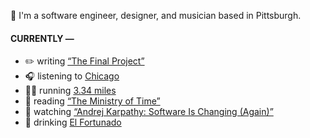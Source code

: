 👋 I'm a software engineer, designer, and musician based in Pittsburgh.

#### CURRENTLY —

* ✏️ writing [“The Final Project”](https://www.amoscato.com/journal/final-project/)
* 🎧 listening to [Chicago](https://www.last.fm/music/Chicago/_/Saturday+in+the+Park)
* 🏃‍♂️ running [3.34 miles](https://www.strava.com/activities/14994350671)
* 📘 reading [“The Ministry of Time”](https://www.goodreads.com/book/show/199798179-the-ministry-of-time)
* 🍿 watching [“Andrej Karpathy: Software Is Changing (Again)”](https://youtu.be/LCEmiRjPEtQ)
* 🍺 drinking [El Fortunado](https://untappd.com/user/namoscato/checkin/1478473470)
